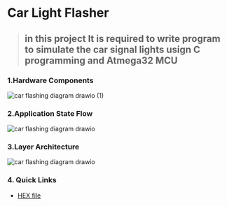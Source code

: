 # Car Light Flasher
> ## **in this project It is required to write program to simulate the car signal lights usign C programming and Atmega32 MCU**


### **1.Hardware Components**
![car flashing diagram drawio (1)](https://github.com/hazemashrafali/car_flasher/assets/102700625/71e83a5b-9bcf-4236-a145-410afdfd9551)

### **2.Application State Flow**
![car flashing diagram drawio](https://github.com/hazemashrafali/car_flasher/assets/102700625/8555b9bb-00c9-485b-adc2-8b4bfe4be444)

### **3.Layer Architecture**
![car flashing diagram drawio](https://github.com/hazemashrafali/car-light-system/assets/102700625/ccc0518a-48a6-4126-af42-10b7124c65f4)

### **4. Quick Links**
- [HEX file](https://github.com/hazemashrafali/car-light-system/blob/hazem/HEX%20file/car_flasher.hex)
